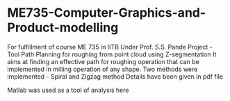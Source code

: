 # ME735-Computer-Graphics-and-Product-modelling
For fulfillment of course ME 735 in IITB
Under Prof. S.S. Pande
Project - Tool Path Planning for roughing from point cloud using Z-segmentation
It aims at finding an effective path for roughing operation that can be implemented in milling operation of any shape.
Two methods were implemented - Spiral and Zigzag method
Details have been given in pdf file

Matlab was used as a tool of analysis here
